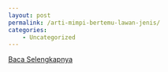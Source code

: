 ```yaml
---
layout: post
permalink: /arti-mimpi-bertemu-lawan-jenis/
categories:
    - Uncategorized
---
```


[Baca Selengkapnya](/05)